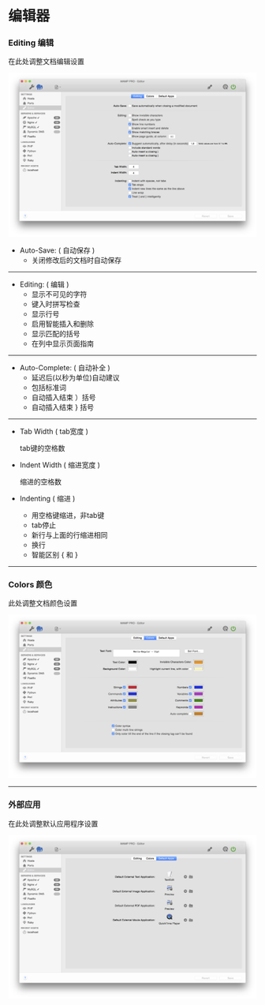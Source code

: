 # 编辑器

### **Editing** 编辑

在此处调整文档编辑设置

![Editing.png](./media/Editing.png)

- Auto-Save: ( 自动保存 )
    - 关闭修改后的文档时自动保存

----------

- Editing: ( 编辑 )
    - 显示不可见的字符
    - 键入时拼写检查
    - 显示行号
    - 启用智能插入和删除
    - 显示匹配的括号
    - 在列中显示页面指南

----------

- Auto-Complete: ( 自动补全 )
    - 延迟后(以秒为单位)自动建议
    - 包括标准词
    - 自动插入结束 ）括号
    - 自动插入结束 } 括号

----------

- Tab Width ( tab宽度 )

    tab键的空格数

- Indent Width ( 缩进宽度 )

    缩进的空格数
    
- Indenting ( 缩进 )
    - 用空格键缩进，非tab键
    - tab停止
    - 新行与上面的行缩进相同
    - 换行
    - 智能区别 { 和 } 

----------

### **Colors** 颜色

此处调整文档颜色设置

![Colors.png](./media/Colors.png)   

---------

### **外部应用**

在此处调整默认应用程序设置

![DefaultApps.png](./media/DefaultApps.png) 

